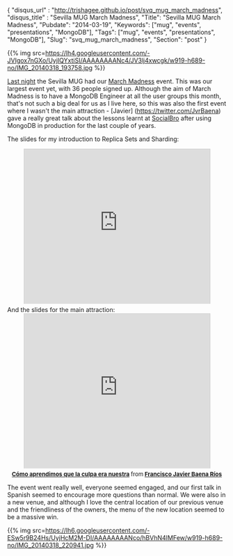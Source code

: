 {
    "disqus_url" : "http://trishagee.github.io/post/svq_mug_march_madness",
    "disqus_title" : "Sevilla MUG March Madness",
    "Title": "Sevilla MUG March Madness",
    "Pubdate": "2014-03-19",
    "Keywords": ["mug", "events", "presentations", "MongoDB"],
    "Tags": ["mug", "events", "presentations", "MongoDB"],
    "Slug": "svq_mug_march_madness",
    "Section": "post"
}

{{% img src=https://lh4.googleusercontent.com/-JVIgox7nGXo/UyjIQYxtiSI/AAAAAAAANc4/JV3lj4xwcgk/w919-h689-no/IMG_20140318_193758.jpg %}}

[Last night](http://www.meetup.com/Sevilla-MongoDB-User-Group/events/166679892/) the Sevilla MUG had our
[March Madness](http://www.lczajkowski.com/2014/02/19/march-madness-comes-to-a-city-near-you/) event.  This was our largest event yet,
with 36 people signed up.  Although the aim of March Madness is to have a MongoDB Engineer at all the user groups this month,
that's not such a big deal for us as I live here, so this was also the first event where I wasn't the main attraction - [Javier]
(https://twitter.com/JvrBaena) gave a really great talk about the lessons learnt at [SocialBro](http://es.socialbro.com/) after using
MongoDB in production for the last couple of years.

 The slides for my introduction to Replica Sets and Sharding:

<div style="text-align: center">
 <iframe src="http://www.slideshare.net/slideshow/embed_code/32480708" width="427" height="356" frameborder="0" marginwidth="0" marginheight="0" scrolling="no" style="border:1px solid #CCC; border-width:1px 1px 0; margin-bottom:5px; max-width: 100%;" allowfullscreen> </iframe>
</div>
 And the slides for the main attraction:

<div style="text-align: center">
 <iframe src="http://www.slideshare.net/slideshow/embed_code/32464459" width="427" height="356" frameborder="0" marginwidth="0" marginheight="0" scrolling="no" style="border:1px solid #CCC; border-width:1px 1px 0; margin-bottom:5px; max-width: 100%;" allowfullscreen> </iframe>
 <div style="margin-bottom:5px; font-size:small"> <strong> <a href="https://www.slideshare
 .net/fjavierbaena/sevilla-mongo-developers-group-mongodb-cmo-aprendimos-que-la-culpa-era-nuestra" title="Sevilla Mongo Developers Group
 - MongoDB: Cómo aprendimos que la culpa era nuestra" target="_blank">Cómo aprendimos que la culpa era nuestra</a>
 </strong>from<strong>
 <a href="http://www.slideshare.net/fjavierbaena" target="_blank"> Francisco Javier Baena Ríos</a></strong> </div>
</div>

The event went really well, everyone seemed engaged, and our first talk in Spanish seemed to encourage more questions than normal.  We
were also in a new venue, and although I love the central location of our previous venue and the friendliness of the owners,
the menu of the new location seemed to be a massive win.

{{% img src=https://lh6.googleusercontent.com/-ESw5r9B24Hs/UyjHcM2M-DI/AAAAAAAANco/hBVhN4IMFew/w919-h689-no/IMG_20140318_220941.jpg %}}